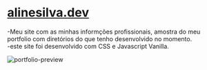 # <a href=https://alinesilvadev.vercel.app> alinesilva.dev </a>
-Meu site com as minhas informções profissionais, amostra do meu portfolio com diretórios do que tenho desenvolvido no momento. <br/>
-este site foi desenvolvido com CSS e Javascript Vanilla. <br/>

![portfolio-preview](https://user-images.githubusercontent.com/86479510/148782679-2a98a03d-4097-4787-9cb6-35018d45792e.gif)
